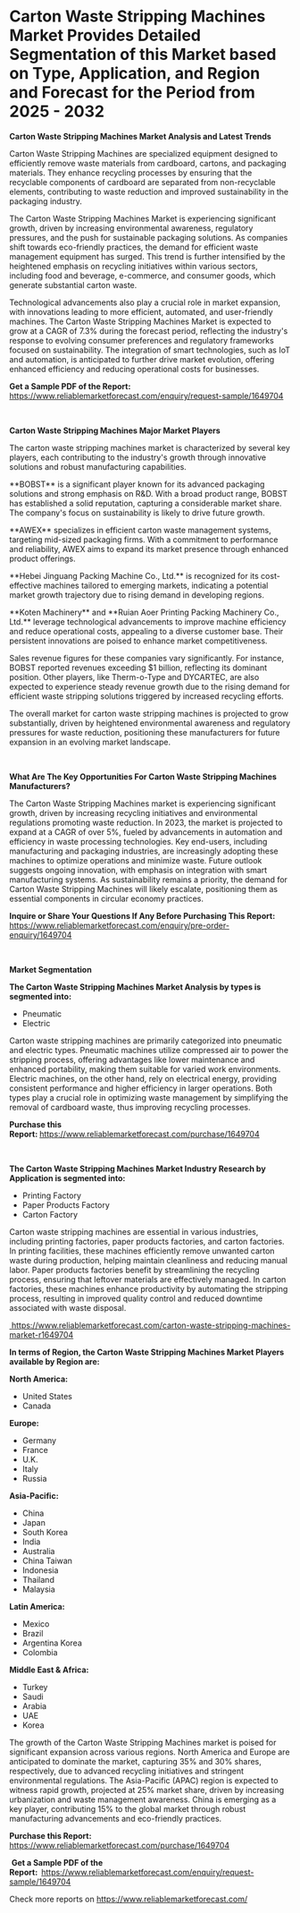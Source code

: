 <p><h1>Carton Waste Stripping Machines Market Provides Detailed Segmentation of this Market based on Type, Application, and Region and Forecast for the Period from 2025 - 2032</h1></p><p><strong>Carton Waste Stripping Machines Market Analysis and Latest Trends</strong></p>
<p><p>Carton Waste Stripping Machines are specialized equipment designed to efficiently remove waste materials from cardboard, cartons, and packaging materials. They enhance recycling processes by ensuring that the recyclable components of cardboard are separated from non-recyclable elements, contributing to waste reduction and improved sustainability in the packaging industry.</p><p>The Carton Waste Stripping Machines Market is experiencing significant growth, driven by increasing environmental awareness, regulatory pressures, and the push for sustainable packaging solutions. As companies shift towards eco-friendly practices, the demand for efficient waste management equipment has surged. This trend is further intensified by the heightened emphasis on recycling initiatives within various sectors, including food and beverage, e-commerce, and consumer goods, which generate substantial carton waste.</p><p>Technological advancements also play a crucial role in market expansion, with innovations leading to more efficient, automated, and user-friendly machines. The Carton Waste Stripping Machines Market is expected to grow at a CAGR of 7.3% during the forecast period, reflecting the industry's response to evolving consumer preferences and regulatory frameworks focused on sustainability. The integration of smart technologies, such as IoT and automation, is anticipated to further drive market evolution, offering enhanced efficiency and reducing operational costs for businesses.</p></p>
<p><strong>Get a Sample PDF of the Report:&nbsp;</strong> <a href="https://www.reliablemarketforecast.com/enquiry/request-sample/1649704?utm_campaign=3176&utm_medium=2&utm_source=Github&utm_content=ia&utm_term=26032025&utm_id=carton-waste-stripping-machines">https://www.reliablemarketforecast.com/enquiry/request-sample/1649704</a></p>
<p>&nbsp;</p>
<p><strong>Carton Waste Stripping Machines Major Market Players</strong></p>
<p><p>The carton waste stripping machines market is characterized by several key players, each contributing to the industry's growth through innovative solutions and robust manufacturing capabilities. </p><p>**BOBST** is a significant player known for its advanced packaging solutions and strong emphasis on R&D. With a broad product range, BOBST has established a solid reputation, capturing a considerable market share. The company's focus on sustainability is likely to drive future growth.</p><p>**AWEX** specializes in efficient carton waste management systems, targeting mid-sized packaging firms. With a commitment to performance and reliability, AWEX aims to expand its market presence through enhanced product offerings. </p><p>**Hebei Jinguang Packing Machine Co., Ltd.** is recognized for its cost-effective machines tailored to emerging markets, indicating a potential market growth trajectory due to rising demand in developing regions.</p><p>**Koten Machinery** and **Ruian Aoer Printing Packing Machinery Co., Ltd.** leverage technological advancements to improve machine efficiency and reduce operational costs, appealing to a diverse customer base. Their persistent innovations are poised to enhance market competitiveness.</p><p>Sales revenue figures for these companies vary significantly. For instance, BOBST reported revenues exceeding $1 billion, reflecting its dominant position. Other players, like Therm-o-Type and DYCARTEC, are also expected to experience steady revenue growth due to the rising demand for efficient waste stripping solutions triggered by increased recycling efforts.</p><p>The overall market for carton waste stripping machines is projected to grow substantially, driven by heightened environmental awareness and regulatory pressures for waste reduction, positioning these manufacturers for future expansion in an evolving market landscape.</p></p>
<p>&nbsp;</p>
<p><strong>What Are The Key Opportunities For Carton Waste Stripping Machines Manufacturers?</strong></p>
<p><p>The Carton Waste Stripping Machines market is experiencing significant growth, driven by increasing recycling initiatives and environmental regulations promoting waste reduction. In 2023, the market is projected to expand at a CAGR of over 5%, fueled by advancements in automation and efficiency in waste processing technologies. Key end-users, including manufacturing and packaging industries, are increasingly adopting these machines to optimize operations and minimize waste. Future outlook suggests ongoing innovation, with emphasis on integration with smart manufacturing systems. As sustainability remains a priority, the demand for Carton Waste Stripping Machines will likely escalate, positioning them as essential components in circular economy practices.</p></p>
<p><strong>Inquire or Share Your Questions If Any Before Purchasing This Report:</strong> <a href="https://www.reliablemarketforecast.com/enquiry/pre-order-enquiry/1649704?utm_campaign=3176&utm_medium=2&utm_source=Github&utm_content=ia&utm_term=26032025&utm_id=carton-waste-stripping-machines">https://www.reliablemarketforecast.com/enquiry/pre-order-enquiry/1649704</a></p>
<p>&nbsp;</p>
<p><strong>Market Segmentation</strong></p>
<p><strong>The Carton Waste Stripping Machines Market Analysis by types is segmented into:</strong></p>
<p><ul><li>Pneumatic</li><li>Electric</li></ul></p>
<p><p>Carton waste stripping machines are primarily categorized into pneumatic and electric types. Pneumatic machines utilize compressed air to power the stripping process, offering advantages like lower maintenance and enhanced portability, making them suitable for varied work environments. Electric machines, on the other hand, rely on electrical energy, providing consistent performance and higher efficiency in larger operations. Both types play a crucial role in optimizing waste management by simplifying the removal of cardboard waste, thus improving recycling processes.</p></p>
<p><strong>Purchase this Report:&nbsp;</strong><a href="https://www.reliablemarketforecast.com/purchase/1649704?utm_campaign=3176&utm_medium=2&utm_source=Github&utm_content=ia&utm_term=26032025&utm_id=carton-waste-stripping-machines">https://www.reliablemarketforecast.com/purchase/1649704</a></p>
<p>&nbsp;</p>
<p><strong>The Carton Waste Stripping Machines Market Industry Research by Application is segmented into:</strong></p>
<p><ul><li>Printing Factory</li><li>Paper Products Factory</li><li>Carton Factory</li></ul></p>
<p><p>Carton waste stripping machines are essential in various industries, including printing factories, paper products factories, and carton factories. In printing facilities, these machines efficiently remove unwanted carton waste during production, helping maintain cleanliness and reducing manual labor. Paper products factories benefit by streamlining the recycling process, ensuring that leftover materials are effectively managed. In carton factories, these machines enhance productivity by automating the stripping process, resulting in improved quality control and reduced downtime associated with waste disposal.</p></p>
<p><a href="https://www.reliablemarketforecast.com/carton-waste-stripping-machines-market-r1649704?utm_campaign=3176&utm_medium=2&utm_source=Github&utm_content=ia&utm_term=26032025&utm_id=carton-waste-stripping-machines">&nbsp;https://www.reliablemarketforecast.com/carton-waste-stripping-machines-market-r1649704</a></p>
<p><strong>In terms of Region, the Carton Waste Stripping Machines Market Players available by Region are:</strong></p>
<p>
    <p> <strong> North America: </strong>
        <ul>
            <li>United States</li>
            <li>Canada</li>
        </ul>
        </p> 
    <p> <strong> Europe: </strong>
        <ul>
            <li>Germany</li>
            <li>France</li>
            <li>U.K.</li>
            <li>Italy</li>
            <li>Russia</li>
        </ul>
        </p> 
    <p> <strong> Asia-Pacific: </strong>
        <ul>
            <li>China</li>
            <li>Japan</li>
            <li>South Korea</li>
            <li>India</li>
            <li>Australia</li>
            <li>China Taiwan</li>
            <li>Indonesia</li>
            <li>Thailand</li>
            <li>Malaysia</li>
        </ul>
        </p> 
    <p> <strong> Latin America: </strong>
        <ul>
            <li>Mexico</li>
            <li>Brazil</li>
            <li>Argentina Korea</li>
            <li>Colombia</li>
        </ul>
        </p> 
    <p> <strong> Middle East & Africa: </strong>
        <ul>
            <li>Turkey</li>
            <li>Saudi</li>
            <li>Arabia</li>
            <li>UAE</li>
            <li>Korea</li>
        </ul>
    </p>
    </p>
<p><p>The growth of the Carton Waste Stripping Machines market is poised for significant expansion across various regions. North America and Europe are anticipated to dominate the market, capturing 35% and 30% shares, respectively, due to advanced recycling initiatives and stringent environmental regulations. The Asia-Pacific (APAC) region is expected to witness rapid growth, projected at 25% market share, driven by increasing urbanization and waste management awareness. China is emerging as a key player, contributing 15% to the global market through robust manufacturing advancements and eco-friendly practices.</p></p>
<p><strong>Purchase this Report: </strong><a href="https://www.reliablemarketforecast.com/purchase/1649704?utm_campaign=3176&utm_medium=2&utm_source=Github&utm_content=ia&utm_term=26032025&utm_id=carton-waste-stripping-machines">https://www.reliablemarketforecast.com/purchase/1649704</a></p>
<p>&nbsp;<strong>Get a Sample PDF of the Report:&nbsp;&nbsp;</strong><a href="https://www.reliablemarketforecast.com/enquiry/request-sample/1649704?utm_campaign=3176&utm_medium=2&utm_source=Github&utm_content=ia&utm_term=26032025&utm_id=carton-waste-stripping-machines">https://www.reliablemarketforecast.com/enquiry/request-sample/1649704</a></p>
<p><strong></strong></p>
<p>Check more reports on <a href="https://www.reliablemarketforecast.com/?utm_campaign=3176&utm_medium=2&utm_source=Github&utm_content=ia&utm_term=26032025&utm_id=carton-waste-stripping-machines">https://www.reliablemarketforecast.com/</a></p>